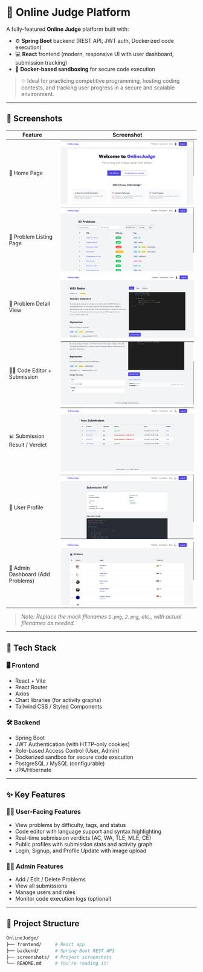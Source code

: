 # 🧠 Online Judge Platform

A fully-featured **Online Judge** platform built with:

- ⚙️ **Spring Boot** backend (REST API, JWT auth, Dockerized code execution)
- 💻 **React** frontend (modern, responsive UI with user dashboard, submission tracking)
- 🐳 **Docker-based sandboxing** for secure code execution

> ✨ Ideal for practicing competitive programming, hosting coding contests, and tracking user progress in a secure and scalable environment.

---

## 📸 Screenshots

| Feature                            | Screenshot |
|-----------------------------------|------------|
| 🚀 Home Page                       | ![](screenshots/1.png) |
| 📝 Problem Listing Page           | ![](screenshots/2.png) |
| 📄 Problem Detail View            | ![](screenshots/3.png) |
| 👨‍💻 Code Editor + Submission     | ![](screenshots/4.png) |
| 📊 Submission Result / Verdict    | ![](screenshots/5.png) |
| 👤 User Profile                   | ![](screenshots/6.png) |
| 🧠 Admin Dashboard (Add Problems) | ![](screenshots/7.png) |

> _Note: Replace the mock filenames `1.png`, `2.png`, etc., with actual filenames as needed._

---

## 🔧 Tech Stack

### 🖥 Frontend
- React + Vite
- React Router
- Axios
- Chart libraries (for activity graphs)
- Tailwind CSS / Styled Components

### 🛠 Backend
- Spring Boot
- JWT Authentication (with HTTP-only cookies)
- Role-based Access Control (User, Admin)
- Dockerized sandbox for secure code execution
- PostgreSQL / MySQL (configurable)
- JPA/Hibernate

---

## ✨ Key Features

### 👨‍💻 User-Facing Features
- View problems by difficulty, tags, and status
- Code editor with language support and syntax highlighting
- Real-time submission verdicts (AC, WA, TLE, MLE, CE)
- Public profiles with submission stats and activity graph
- Login, Signup, and Profile Update with image upload

### 🧑‍🏫 Admin Features
- Add / Edit / Delete Problems
- View all submissions
- Manage users and roles
- Monitor code execution logs (optional)

---

## 📁 Project Structure

```bash
OnlineJudge/
├── frontend/     # React app
├── backend/      # Spring Boot REST API
├── screenshots/  # Project screenshots
└── README.md     # You're reading it!
